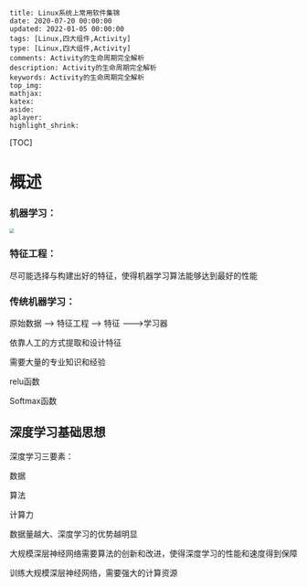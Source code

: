 ```
title: Linux系统上常用软件集锦
date: 2020-07-20 00:00:00
updated: 2022-01-05 00:00:00
tags: [Linux,四大组件,Activity]
type: [Linux,四大组件,Activity]
comments: Activity的生命周期完全解析
description: Activity的生命周期完全解析
keywords: Activity的生命周期完全解析
top_img:
mathjax:
katex:
aside:
aplayer:
highlight_shrink:
```

[TOC]



# 概述

### 机器学习：

<img src="https://gitee.com/frewen1225/ImageUploader/raw/master/img/202111211915205.png" style="zoom:50%;" />

### 特征工程：

尽可能选择与构建出好的特征，使得机器学习算法能够达到最好的性能



### 传统机器学习：

原始数据 --> 特征工程  --> 特征  --->学习器

依靠人工的方式提取和设计特征

需要大量的专业知识和经验

relu函数

Softmax函数

## 深度学习基础思想



深度学习三要素：

数据

算法

计算力

数据量越大、深度学习的优势越明显

大规模深层神经网络需要算法的创新和改进，使得深度学习的性能和速度得到保障

训练大规模深层神经网络，需要强大的计算资源





















